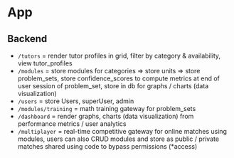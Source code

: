 # App

## Backend
- `/tutors` = render tutor profiles in grid, filter by category & availability, view tutor_profiles
- `/modules` = store modules for categories => store units => store problem_sets, store confidence_scores to compute metrics at end of user session of problem_set, store in db for graphs / charts (data visualization)
- `/users` = store Users, superUser, admin
- `/modules/training` = math training gateway for problem_sets
- `/dashboard` = render graphs, charts (data visualization) from performance metrics / user analytics
- `/multiplayer` = real-time competitive gateway for online matches using modules, users can also CRUD modules and store as public / private matches shared using code to bypass permissions (*access)

